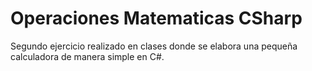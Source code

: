 # Operaciones Matematicas CSharp
Segundo ejercicio realizado en clases donde se elabora una pequeña calculadora de manera simple en C#.

